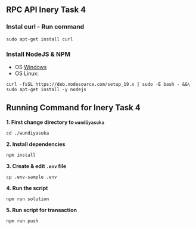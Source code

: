 ## RPC API Inery Task 4

### Instal curl - Run command
```
sudo apt-get install curl
```

### Install NodeJS & NPM

- OS [Windows](https://nodejs.org/en/download/)
- OS Linux:
```
curl -fsSL https://deb.nodesource.com/setup_19.x | sudo -E bash - &&\
sudo apt-get install -y nodejs
```



## Running Command for Inery Task  4

**1. First change directory to `wundiyasuka`**

```shell
cd ./wundiyasuka
```


**2. Install dependencies**

```shell
npm install
```

**3. Create & edit `.env` file**
```
cp .env-sample .env
```


**4. Run the script**

```
npm run solution
```

**5. Run script for transaction**

```
npm run push
```